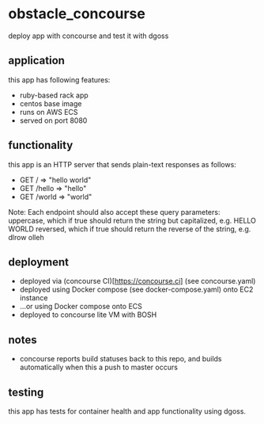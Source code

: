 # obstacle_concourse
deploy app with concourse and test it with dgoss
 
## application
this app has following features:
* ruby-based rack app
* centos base image
* runs on AWS ECS
* served on port 8080

## functionality
this app is an HTTP server that sends plain-text responses as follows:
* GET /       => "hello world"
* GET /hello  => "hello"
* GET /world  => "world"

Note: 
Each endpoint should also accept these query parameters:
uppercase, which if true should return the string but capitalized, e.g. HELLO WORLD
reversed, which if true should return the reverse of the string, e.g. dlrow olleh

## deployment
* deployed via (concourse CI)[https://concourse.ci] (see concourse.yaml)
* deployed using Docker compose (see docker-compose.yaml) onto EC2 instance
* ...or using Docker compose onto ECS
* deployed to concourse lite VM with BOSH

## notes
* concourse reports build statuses back to this repo, and builds automatically when this a push to master occurs

## testing
this app has tests for container health and app functionality using dgoss.

